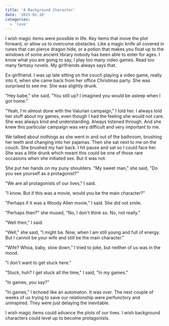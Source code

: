 ```yaml
---
title: 'A Background Character'
date: '2015-01-10'
categories:
  - 'love'
---
```


I wish magic items were possible in life. Key items that move the plot forward,
or allow us to overcome obstacles. Like a magic knife all covered in runes that
can pierce dragon hide, or a potion that makes you float up to the windows of
some ancient library nobody has been able to enter for ages. I know what you are
going to say, I play too many video games. Read too many fantasy novels. My
girlfriends always says that.

<!-- truncate -->

Ex-girlfriend. I was up late sitting on the couch playing a video game, really
into it, when she came back from her office Christmas party. She was surprised
to see me. She was slightly drunk.

"Hey babe," she said, "You still up? I imagined you would be asleep when I got
home."

"Yeah, I'm almost done with the Valurian campaign," I told her. I always told
her stuff about my games, even though I had the feeling she would not care. She
was always kind and understanding. Always listened through. And she knew this
particular campaign was very difficult and very important to me.

We talked about nothings as she went in and out of the bathroom, brushing her
teeth and changing into her pajamas. Then she sat next to me on the couch. She
brushed my hair back. I hit pause and sat so I could face her. She was a little
drunk which meant this could be one of those rare occasions when she initiated
sex. But it was not.

She put her hands on my puny shoulders. "My sweet man," she said, "Do you see
yourself as a protagonist?"

"We are all protagonists of our lives," I said.

"I know. But if this was a movie, would you be the main character?"

"Perhaps if it was a Woody Allen movie," I said. She did not smile.

"Perhaps then?" she mused, "No, I don't think so. No, not really."

"Well then," I said.

"Well," she said, "I might be. Now, when I am still young and full of energy.
But I cannot be your wife and still be the main character."

"Wife? Whoa, baby, slow down," I tried to joke, but neither of us was in the
mood.

"I don't want to get stuck here."

"Stuck, huh? I get stuck all the time," I said, "In my games."

"In games, you say?"

"In games," I echoed like an automaton. It was over. The next couple of weeks of
us trying to save our relationship were perfunctory and uninspired. They were
just delaying the inevitable.

I wish magic items could advance the plots of our lives. I wish background
characters could level up to become protagonists.
